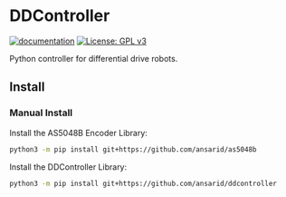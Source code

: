 # DDController

[![documentation](https://img.shields.io/static/v1?label=docs&message=ddcontroller&color=informational)](https://ansarid.github.io/ddcontroller/)
[![License: GPL v3](https://img.shields.io/badge/License-GPL%20v3-blue.svg)](https://github.com/ansarid/ddcontroller/blob/master/LICENSE.md)
 
Python controller for differential drive robots.

## Install

### Manual Install

Install the AS5048B Encoder Library:

```bash
python3 -m pip install git+https://github.com/ansarid/as5048b
```

Install the DDController Library:

```bash
python3 -m pip install git+https://github.com/ansarid/ddcontroller
```
